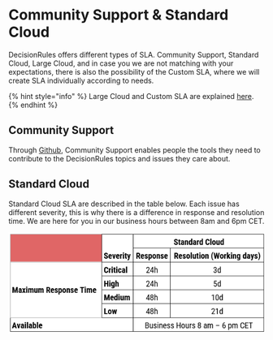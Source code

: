 # Community Support & Standard Cloud

DecisionRules offers different types of SLA. Community Support, Standard Cloud, Large Cloud, and in case you we are not matching with your expectations, there is also the possibility of the Custom SLA, where we will create SLA individually according to needs.

{% hint style="info" %}
Large Cloud and Custom SLA are explained [here](large-cloud-and-custom-sla.md).
{% endhint %}

## **Community Support**

Through [Github](https://github.com/decisionrules), Community Support enables people the tools they need to contribute to the DecisionRules topics and issues they care about.

## **Standard Cloud**&#x20;

Standard Cloud SLA are described in the table below. Each issue has different severity, this is why there is a difference in response and resolution time. We are here for you in our business hours between 8am and 6pm CET.

![](<../../.gitbook/assets/image (162).png>)
